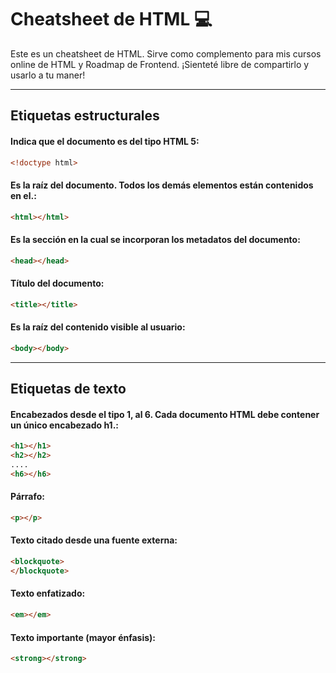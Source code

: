 # Cheatsheet de HTML 💻

Este es un cheatsheet de HTML. Sirve como complemento para mis cursos online de HTML y Roadmap de Frontend. ¡Sienteté libre de compartirlo y usarlo a tu maner!

------------------------------
## Etiquetas estructurales
#### Indica que el documento es del tipo HTML 5: 
```html
<!doctype html>
```
#### Es la raíz del documento. Todos los demás elementos están contenidos en el.: 
```html
<html></html>
```
#### Es la sección en la cual se incorporan los metadatos del documento: 
```html
<head></head>

```
#### Título del documento: 
```html
<title></title>
```
#### Es la raíz del contenido visible al usuario: 
```html
<body></body>
```

------------------------------
## Etiquetas de texto
#### Encabezados desde el tipo 1, al 6. Cada documento HTML debe contener un único encabezado h1.: 
```html
<h1></h1>
<h2></h2>
....
<h6></h6>
```


#### Párrafo: 
```html
<p></p>
```


#### Texto citado desde una fuente externa: 
```html
<blockquote>
</blockquote>

```


#### Texto enfatizado: 
```html
<em></em>
```


#### Texto importante (mayor énfasis): 
```html
<strong></strong>
```
